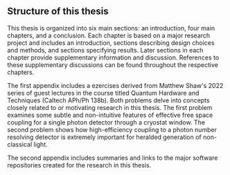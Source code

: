 
## Structure of this thesis

This thesis is organized into six main sections: an introduction, four main chapters, and a conclusion. Each chapter is based on a major research project and includes an introduction, sections describing design choices and methods, and sections specifying results. Later sections in each chapter provide supplementary information and discussion. References to these supplementary discussions can be found throughout the respective chapters.

The first appendix includes a ezercises derived from Matthew Shaw's 2022 series of guest lectures in the course titled Quantum Hardware and Techniques (Caltech APh/Ph 138b). Both problems delve into concepts closely related to or motivating research in this thesis. The first problem examines some subtle and non-intuitive features of effective free space coupling for a single photon detector through a cryostat window. The second problem shows how high-efficiency coupling to a photon number resolving detector is extremely important for heralded generation of non-classical light.

The second appendix includes summaries and links to the major software repositories created for the research in this thesis. 